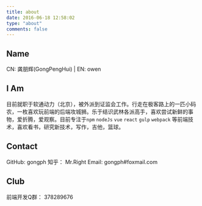 ```yaml
---
title: about
date: 2016-06-18 12:58:02
type: "about"
comments: false
---
```


## Name 
CN: 龚朋辉(GongPengHui) | EN: owen

## I Am 
目前就职于软通动力（北京），被外派到证监会工作。行走在极客路上的一匹小码农，一枚喜欢玩前端的后端攻城狮。乐于结识武林各派高手，喜欢尝试新鲜的事物，爱折腾，爱观察。目前专注于```npm``` ```nodeJs``` ```vue``` ```react``` ```gulp``` ```webpack``` 等前端技术，喜欢看书，研究新技术，写作，吉他，篮球。

## Contact
GitHub: gongph
知乎： Mr.Right 
Email: gongph#foxmail.com

## Club
前端开发Q群： 378289676

